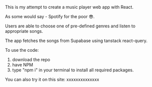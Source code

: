 This is my attempt to create a music player web app with React.

As some would say - Spotify for the poor 😎.

Users are able to choose one of pre-defined genres and listen to appropriate songs.

The app fetches the songs from Supabase using tanstack react-query.

To use the code:
1. download the repo
2. have NPM
3. type "npm i" in your terminal to install all required packages.

You can also try it on this site:
xxxxxxxxxxxxxx